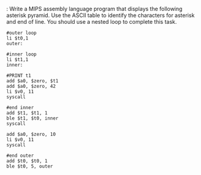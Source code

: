 : Write a MIPS assembly language program that displays the following asterisk pyramid. Use the ASCII
table to identify the characters for asterisk and end of line. You should use a nested loop to complete this task.

```
#outer loop
li $t0,1
outer:

#inner loop
li $t1,1
inner:

#PRINT t1
add $a0, $zero, $t1
add $a0, $zero, 42
li $v0, 11
syscall

#end inner
add $t1, $t1, 1
ble $t1, $t0, inner
syscall 

add $a0, $zero, 10
li $v0, 11
syscall

#end outer
add $t0, $t0, 1
ble $t0, 5, outer
```
